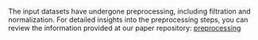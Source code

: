 The input datasets have undergone preprocessing, including filtration and normalization. For detailed insights into the preprocessing steps, you can review the information provided at our paper repository: [preprocessing](https://github.com/colomemaria/community-paper/tree/main/src/data_preprocessing)
